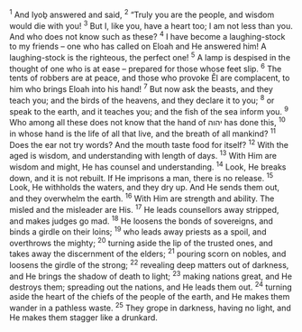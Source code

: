 <sup>1</sup> And Iyoḇ answered and said,
<sup>2</sup> “Truly you are the people, and wisdom would die with you!
<sup>3</sup> But I, like you, have a heart too; I am not less than you. And who does not know such as these?
<sup>4</sup> I have become a laughing-stock to my friends – one who has called on Eloah and He answered him! A laughing-stock is the righteous, the perfect one!
<sup>5</sup> A lamp is despised in the thought of one who is at ease – prepared for those whose feet slip.
<sup>6</sup> The tents of robbers are at peace, and those who provoke Ĕl are complacent, to him who brings Eloah into his hand!
<sup>7</sup> But now ask the beasts, and they teach you; and the birds of the heavens, and they declare it to you;
<sup>8</sup> or speak to the earth, and it teaches you; and the fish of the sea inform you.
<sup>9</sup> Who among all these does not know that the hand of יהוה has done this,
<sup>10</sup> in whose hand is the life of all that live, and the breath of all mankind?
<sup>11</sup> Does the ear not try words? And the mouth taste food for itself?
<sup>12</sup> With the aged is wisdom, and understanding with length of days.
<sup>13</sup> With Him are wisdom and might, He has counsel and understanding.
<sup>14</sup> Look, He breaks down, and it is not rebuilt. If He imprisons a man, there is no release.
<sup>15</sup> Look, He withholds the waters, and they dry up. And He sends them out, and they overwhelm the earth.
<sup>16</sup> With Him are strength and ability. The misled and the misleader are His.
<sup>17</sup> He leads counsellors away stripped, and makes judges go mad.
<sup>18</sup> He loosens the bonds of sovereigns, and binds a girdle on their loins;
<sup>19</sup> who leads away priests as a spoil, and overthrows the mighty;
<sup>20</sup> turning aside the lip of the trusted ones, and takes away the discernment of the elders;
<sup>21</sup> pouring scorn on nobles, and loosens the girdle of the strong;
<sup>22</sup> revealing deep matters out of darkness, and He brings the shadow of death to light;
<sup>23</sup> making nations great, and He destroys them; spreading out the nations, and He leads them out.
<sup>24</sup> turning aside the heart of the chiefs of the people of the earth, and He makes them wander in a pathless waste.
<sup>25</sup> They grope in darkness, having no light, and He makes them stagger like a drunkard.
